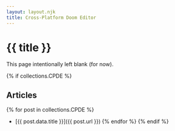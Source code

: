 ```yaml
---
layout: layout.njk
title: Cross-Platform Doom Editor
---
```

# {{ title }}

This page intentionally left blank (for now).

{% if collections.CPDE %}
## Articles
{% for post in collections.CPDE %}
- [{{ post.data.title }}]({{ post.url }})
{% endfor %}
{% endif %}